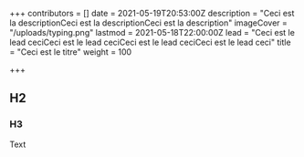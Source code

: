 +++
contributors = []
date = 2021-05-19T20:53:00Z
description = "Ceci est la descriptionCeci est la descriptionCeci est la description"
imageCover = "/uploads/typing.png"
lastmod = 2021-05-18T22:00:00Z
lead = "Ceci est le lead ceciCeci est le lead ceciCeci est le lead ceciCeci est le lead ceci"
title = "Ceci est le titre"
weight = 100

+++
## H2

### H3

Text
